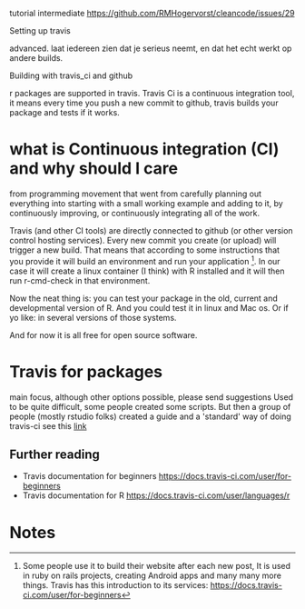 tutorial intermediate
https://github.com/RMHogervorst/cleancode/issues/29



Setting up travis


advanced. laat iedereen zien dat je serieus neemt, en dat het echt werkt op andere builds.

Building with travis_ci and github

r packages are supported in travis. 
Travis Ci is a continuous integration tool, it means every time you push a new commit to github, travis builds your package and tests if it works.  




# what is Continuous integration (CI) and why should I care

from programming movement that went from carefully planning out everything into starting with a small working example and adding to it, by continuously improving, or continuously integrating all of the work. 

Travis (and other CI tools) are directly connected to github (or other version control hosting services). Every new commit you create (or upload) will trigger a new build. That means that according to some instructions that you provide it will build an environment and run your application [^1]. In our case it will create a linux container (I think) with R installed and it will then run r-cmd-check in that environment. 

Now the neat thing is: you can test your package in the old, current and developmental version of R. And you could test it in linux and Mac os. Or if yo like: in several versions of those systems. 

And for now it is all free for open source software. 


# Travis for packages
main focus, although other options possible, please send suggestions
Used to be quite difficult, some people created some scripts. But then a group of people (mostly rstudio folks) created a guide and a 'standard' way of doing travis-ci see this [link](https://docs.travis-ci.com/user/languages/r)


## Further reading 

- Travis documentation for beginners <https://docs.travis-ci.com/user/for-beginners>
- Travis documentation for R <https://docs.travis-ci.com/user/languages/r>


# Notes

[^1]: Some people use it to build their website after each new post, It is used in ruby on rails projects, creating Android apps and many many more things. Travis has this introduction to its services: <https://docs.travis-ci.com/user/for-beginners> 